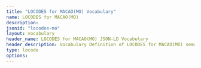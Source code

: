 ```yaml
---
title: "LOCODES for MACAO(MO) Vocabulary"
name: LOCODES for MACAO(MO) 
description: 
jsonid: "locodes-mo"
layout: vocabulary
header_name: LOCODES for MACAO(MO) JSON-LD Vocabulary
header_description: Vocabulary Definition of LOCODES for MACAO(MO) semantics in HTML format. JSON-LD format is available at [locodes-mo.jsonld](/vocabulary/locodes-mo.jsonld)
type: locode
options:
---
```

